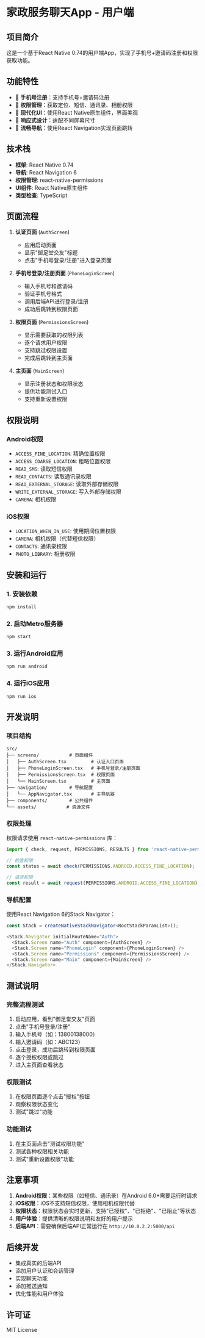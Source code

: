 # 家政服务聊天App - 用户端

## 项目简介

这是一个基于React Native 0.74的用户端App，实现了手机号+邀请码注册和权限获取功能。

## 功能特性

- 📱 **手机号注册**：支持手机号+邀请码注册
- 🔐 **权限管理**：获取定位、短信、通讯录、相册权限
- 🎨 **现代化UI**：使用React Native原生组件，界面美观
- 📱 **响应式设计**：适配不同屏幕尺寸
- 🔄 **流畅导航**：使用React Navigation实现页面跳转

## 技术栈

- **框架**: React Native 0.74
- **导航**: React Navigation 6
- **权限管理**: react-native-permissions
- **UI组件**: React Native原生组件
- **类型检查**: TypeScript

## 页面流程

1. **认证页面** (`AuthScreen`)
   - 应用启动页面
   - 显示"御足堂交友"标题
   - 点击"手机号登录/注册"进入登录页面

2. **手机号登录/注册页面** (`PhoneLoginScreen`)
   - 输入手机号和邀请码
   - 验证手机号格式
   - 调用后端API进行登录/注册
   - 成功后跳转到权限页面

3. **权限页面** (`PermissionsScreen`)
   - 显示需要获取的权限列表
   - 逐个请求用户权限
   - 支持跳过权限设置
   - 完成后跳转到主页面

4. **主页面** (`MainScreen`)
   - 显示注册状态和权限状态
   - 提供功能测试入口
   - 支持重新设置权限

## 权限说明

### Android权限
- `ACCESS_FINE_LOCATION`: 精确位置权限
- `ACCESS_COARSE_LOCATION`: 粗略位置权限
- `READ_SMS`: 读取短信权限
- `READ_CONTACTS`: 读取通讯录权限
- `READ_EXTERNAL_STORAGE`: 读取外部存储权限
- `WRITE_EXTERNAL_STORAGE`: 写入外部存储权限
- `CAMERA`: 相机权限

### iOS权限
- `LOCATION_WHEN_IN_USE`: 使用期间位置权限
- `CAMERA`: 相机权限（代替短信权限）
- `CONTACTS`: 通讯录权限
- `PHOTO_LIBRARY`: 相册权限

## 安装和运行

### 1. 安装依赖

```bash
npm install
```

### 2. 启动Metro服务器

```bash
npm start
```

### 3. 运行Android应用

```bash
npm run android
```

### 4. 运行iOS应用

```bash
npm run ios
```

## 开发说明

### 项目结构

```
src/
├── screens/           # 页面组件
│   ├── AuthScreen.tsx         # 认证入口页面
│   ├── PhoneLoginScreen.tsx   # 手机号登录/注册页面
│   ├── PermissionsScreen.tsx  # 权限页面
│   └── MainScreen.tsx         # 主页面
├── navigation/        # 导航配置
│   └── AppNavigator.tsx       # 主导航器
├── components/        # 公共组件
└── assets/           # 资源文件
```

### 权限处理

权限请求使用 `react-native-permissions` 库：

```typescript
import { check, request, PERMISSIONS, RESULTS } from 'react-native-permissions';

// 检查权限
const status = await check(PERMISSIONS.ANDROID.ACCESS_FINE_LOCATION);

// 请求权限
const result = await request(PERMISSIONS.ANDROID.ACCESS_FINE_LOCATION);
```

### 导航配置

使用React Navigation 6的Stack Navigator：

```typescript
const Stack = createNativeStackNavigator<RootStackParamList>();

<Stack.Navigator initialRouteName="Auth">
  <Stack.Screen name="Auth" component={AuthScreen} />
  <Stack.Screen name="PhoneLogin" component={PhoneLoginScreen} />
  <Stack.Screen name="Permissions" component={PermissionsScreen} />
  <Stack.Screen name="Main" component={MainScreen} />
</Stack.Navigator>
```

## 测试说明

### 完整流程测试
1. 启动应用，看到"御足堂交友"页面
2. 点击"手机号登录/注册"
3. 输入手机号（如：13800138000）
4. 输入邀请码（如：ABC123）
5. 点击登录，成功后跳转到权限页面
6. 逐个授权权限或跳过
7. 进入主页面查看状态

### 权限测试
1. 在权限页面逐个点击"授权"按钮
2. 观察权限状态变化
3. 测试"跳过"功能

### 功能测试
1. 在主页面点击"测试权限功能"
2. 测试各种权限相关功能
3. 测试"重新设置权限"功能

## 注意事项

1. **Android权限**：某些权限（如短信、通讯录）在Android 6.0+需要运行时请求
2. **iOS权限**：iOS不支持短信权限，使用相机权限代替
3. **权限状态**：权限状态会实时更新，支持"已授权"、"已拒绝"、"已阻止"等状态
4. **用户体验**：提供清晰的权限说明和友好的用户提示
5. **后端API**：需要确保后端API正常运行在 `http://10.0.2.2:5000/api`

## 后续开发

- 集成真实的后端API
- 添加用户认证和会话管理
- 实现聊天功能
- 添加推送通知
- 优化性能和用户体验

## 许可证

MIT License 